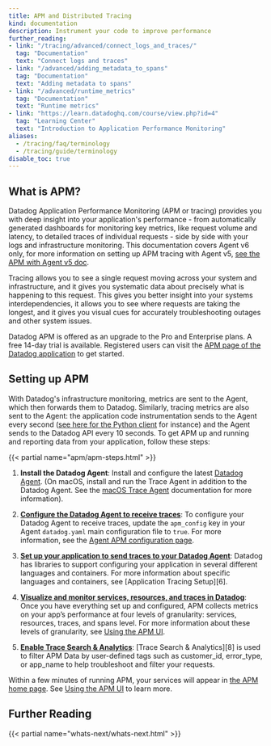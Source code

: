 ```yaml
---
title: APM and Distributed Tracing
kind: documentation
description: Instrument your code to improve performance
further_reading:
- link: "/tracing/advanced/connect_logs_and_traces/"
  tag: "Documentation"
  text: "Connect logs and traces"
- link: "/advanced/adding_metadata_to_spans"
  tag: "Documentation"
  text: "Adding metadata to spans"
- link: "/advanced/runtime_metrics"
  tag: "Documentation"
  text: "Runtime metrics"
- link: "https://learn.datadoghq.com/course/view.php?id=4"
  tag: "Learning Center"
  text: "Introduction to Application Performance Monitoring"
aliases:
  - /tracing/faq/terminology
  - /tracing/guide/terminology
disable_toc: true
---
```


## What is APM?

 Datadog Application Performance Monitoring (APM or tracing) provides you with deep insight into your application's performance - from automatically generated dashboards for monitoring key metrics, like request volume and latency, to detailed traces of individual requests - side by side with your logs and infrastructure monitoring. This documentation covers Agent v6 only, for more information on setting up APM tracing with Agent v5, [see the APM with Agent v5 doc][1].

 Tracing allows you to see a single request moving across your system and infrastructure, and it gives you systematic data about precisely what is happening to this request. This gives you better insight into your systems interdependencies, it allows you to see where requests are taking the longest, and it gives you visual cues for accurately troubleshooting outages and other system issues.

Datadog APM is offered as an upgrade to the Pro and Enterprise plans. A free 14-day trial is available. Registered users can visit the [APM page of the Datadog application][1] to get started.

## Setting up APM

With Datadog's infrastructure monitoring, metrics are sent to the Agent, which then forwards them to Datadog. Similarly, tracing metrics are also sent to the Agent: the application code instrumentation sends to the Agent every second ([see here for the Python client][2] for instance) and the Agent sends to the Datadog API every 10 seconds. To get APM up and running and reporting data from your application, follow these steps:

{{< partial name="apm/apm-steps.html" >}}

1. **Install the Datadog Agent**:
  Install and configure the latest [Datadog Agent][3]. (On macOS, install and run the Trace Agent in addition to the Datadog Agent. See the [macOS Trace Agent][4] documentation for more information).

2. **[Configure the Datadog Agent to receive traces](#trace-collection)**:
  To configure your Datadog Agent to receive traces, update the `apm_config` key in your Agent `datadog.yaml` main configuration file to `true`. For more information, see the [Agent APM configuration page][5].

3. **[Set up your application to send traces to your Datadog Agent](#agent-configuration)**:
  Datadog has libraries to support configuring your application in several different languages and containers. For more information about specific languages and containers, see [Application Tracing Setup][6].

4. **[Visualize and monitor services, resources, and traces in Datadog](#agent-configuration)**:
  Once you have everything set up and configured, APM collects metrics on your app’s performance at four levels of granularity: services, resources, traces, and spans level. For more information about these levels of granularity, see [Using the APM UI][7].
   
5. **[Enable Trace Search & Analytics](#enable-trace-search-and-analytics)**: 
  [Trace Search & Analytics][8] is used to filter APM Data by user-defined tags such as customer_id, error_type, or app_name to help troubleshoot and filter your requests.

Within a few minutes of running APM, your services will appear in [the APM home page][9]. See [Using the APM UI][10] to learn more.

## Further Reading

{{< partial name="whats-next/whats-next.html" >}}

[1]: https://app.datadoghq.com/apm/home
[2]: /tracing/visualization/services_list
[3]: /tracing/visualization/service/#out-of-the-box-graphs
[4]: /tracing/visualization/resource
[5]: 
[6]: 
[7]: 
[8]: 
[9]: /tracing/visualization/service/#resources
[10]: /tracing/visualization/resource/#out-of-the-box-graphs
